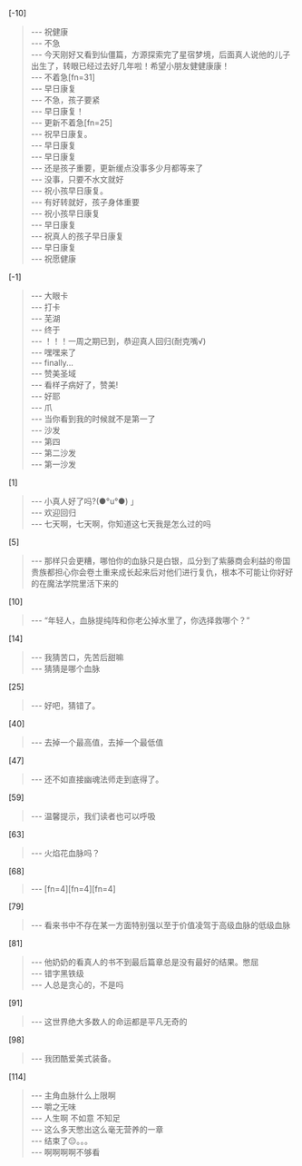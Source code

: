 
[-10] 
>--- 祝健康<br>
>--- 不急<br>
>--- 今天刚好又看到仙僵篇，方源探索完了星宿梦境，后面真人说他的儿子出生了，转眼已经过去好几年啦！希望小朋友健健康康！<br>
>--- 不着急[fn=31]<br>
>--- 早日康复<br>
>--- 不急，孩子要紧<br>
>--- 早日康复！<br>
>--- 更新不着急[fn=25]<br>
>--- 祝早日康复。<br>
>--- 早日康复<br>
>--- 早日康复<br>
>--- 还是孩子重要，更新缓点没事多少月都等来了<br>
>--- 没事，只要不水文就好<br>
>--- 祝小孩早日康复。<br>
>--- 有好转就好，孩子身体重要<br>
>--- 祝小孩早日康复<br>
>--- 早日康复<br>
>--- 祝真人的孩子早日康复<br>
>--- 早日康复<br>
>--- 祝愿健康<br>

[-1] 
>--- 大眼卡<br>
>--- 打卡<br>
>--- 芜湖<br>
>--- 终于<br>
>--- ！！！一周之期已到，恭迎真人回归(耐克嘴√)<br>
>--- 嘿嘿来了<br>
>--- finally...<br>
>--- 赞美圣域<br>
>--- 看样子病好了，赞美!<br>
>--- 好耶<br>
>--- 爪<br>
>--- 当你看到我的时候就不是第一了<br>
>--- 沙发<br>
>--- 第四<br>
>--- 第二沙发<br>
>--- 第一沙发<br>

[1] 
>--- 小真人好了吗?(●°u°●)​ 」<br>
>--- 欢迎回归<br>
>--- 七天啊，七天啊，你知道这七天我是怎么过的吗<br>

[5] 
>--- 那样只会更糟，哪怕你的血脉只是白银，瓜分到了紫藤商会利益的帝国贵族都担心你会卷土重来成长起来后对他们进行复仇，根本不可能让你好好的在魔法学院里活下来的<br>

[10] 
>--- “年轻人，血脉提纯阵和你老公掉水里了，你选择救哪个？”<br>

[14] 
>--- 我猜苦口，先苦后甜嘛<br>
>--- 猜猜是哪个血脉<br>

[25] 
>--- 好吧，猜错了。<br>

[40] 
>--- 去掉一个最高值，去掉一个最低值<br>

[47] 
>--- 还不如直接幽魂法师走到底得了。<br>

[59] 
>--- 温馨提示，我们读者也可以呼吸<br>

[63] 
>--- 火焰花血脉吗？<br>

[68] 
>--- [fn=4][fn=4][fn=4]<br>

[79] 
>--- 看来书中不存在某一方面特别强以至于价值凌驾于高级血脉的低级血脉<br>

[81] 
>--- 他奶奶的看真人的书不到最后篇章总是没有最好的结果。憋屈<br>
>--- 错字黑铁级<br>
>--- 人总是贪心的，不是吗<br>

[91] 
>--- 这世界绝大多数人的命运都是平凡无奇的<br>

[98] 
>--- 我团酷爱美式装备。<br>

[114] 
>--- 主角血脉什么上限啊<br>
>--- 嚼之无味<br>
>--- 人生啊  不如意  不知足<br>
>--- 这么多天憋出这么毫无营养的一章<br>
>--- 结束了😔。。。<br>
>--- 啊啊啊啊不够看<br>

